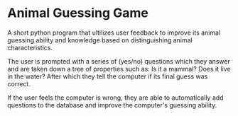 # Animal Guessing Game
A short python program that ultilizes user feedback to improve its animal guessing ability and knowledge based on distinguishing animal characteristics. 

The user is prompted with a series of (yes/no) questions which they answer and are taken down a tree of properties such as: Is it a mammal? Does it live in the water? After which they tell the computer if its final guess was correct. 

If the user feels the computer is wrong, they are able to automatically add questions to the database and improve the computer's guessing ability.
